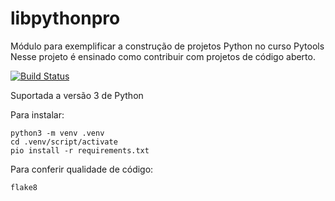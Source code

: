 # libpythonpro
Módulo para exemplificar a construção de projetos Python no curso Pytools
Nesse projeto é ensinado como contribuir com projetos de código aberto.

[![Build Status](https://travis-ci.com/RicardoHMoreno/libpythonpro.svg?branch=main)](https://travis-ci.com/RicardoHMoreno/libpythonpro)

Suportada a versão 3 de Python 

Para instalar:
```console
python3 -m venv .venv
cd .venv/script/activate
pio install -r requirements.txt
```

Para conferir qualidade de código:
```console
flake8
```